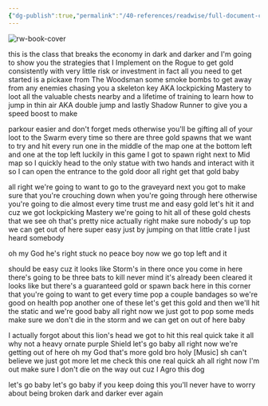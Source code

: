 ```yaml
---
{"dg-publish":true,"permalink":"/40-references/readwise/full-document-contents/how-i-broke-the-economy-as-rogue/","tags":["rw/articles"]}
---
```


![rw-book-cover](https://i.ytimg.com/vi/_VqkFV2892c/maxresdefault.jpg)

this is the class that breaks the economy in dark and darker and I'm going to show you the strategies that I Implement on the Rogue to get gold consistently with very little risk or investment in fact all you need to get started is a pickaxe from The Woodsman some smoke bombs to get away from any enemies chasing you a skeleton key AKA lockpicking Mastery to loot all the valuable chests nearby and a lifetime of training to learn how to jump in thin air AKA double jump and lastly Shadow Runner to give you a speed boost to make 

parkour easier and don't forget meds otherwise you'll be gifting all of your loot to the Swarm every time so there are three gold spawns that we want to try and hit every run one in the middle of the map one at the bottom left and one at the top left luckily in this game I got to spawn right next to Mid map so I quickly head to the only statue with two hands and interact with it so I can open the entrance to the gold door all right get that gold baby 

all right we're going to want to go to the graveyard next you got to make sure that you're crouching down when you're going through here otherwise you're going to die almost every time trust me and easy gold let's hit it and cuz we got lockpicking Mastery we're going to hit all of these gold chests that we see oh that's pretty nice actually right make sure nobody's up top we can get out of here super easy just by jumping on that little crate I just heard somebody 

oh my God he's right stuck no peace boy now we go top left and it 

should be easy cuz it looks like Storm's in there once you come in here there's going to be three bats to kill never mind it's already been cleared it looks like but there's a guaranteed gold or spawn back here in this corner that you're going to want to get every time pop a couple bandages so we're good on health pop another one of these let's get this gold and then we'll hit the static and we're good baby all right now we just got to pop some meds make sure we don't die in the storm and we can get on out of here baby 

I actually forgot about this lion's head we got to hit this real quick take it all why not a heavy ornate purple Shield let's go baby all right now we're getting out of here oh my God that's more gold bro holy [Music] sh can't believe we just got more let me check this one real quick ah all right now I'm out make sure I don't die on the way out cuz I Agro this dog 

let's go baby let's go baby if you keep doing this you'll never have to worry about being broken dark and darker ever again
